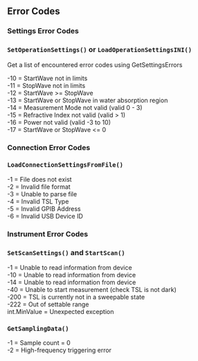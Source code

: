 ## Error Codes

### Settings Error Codes

### `SetOperationSettings()` or `LoadOperationSettingsINI()`

Get a list of encountered error codes using GetSettingsErrors

-10 = StartWave not in limits <br>
-11 = StopWave not in limits <br>
-12 = StartWave >= StopWave <br>
-13 = StartWave or StopWave in water absorption region <br>
-14 = Measurement Mode not valid (valid 0 - 3) <br>
-15 = Refractive Index not valid (valid > 1) <br>
-16 = Power not valid (valid -3 to 10) <br>
-17 = StartWave or StopWave <= 0

### Connection Error Codes

### `LoadConnectionSettingsFromFile()`
-1 = File does not exist <br>
-2 = Invalid file format <br>
-3 = Unable to parse file <br>
-4 = Invalid TSL Type <br>
-5 = Invalid GPIB Address <br>
-6 = Invalid USB Device ID

### Instrument Error Codes

### `SetScanSettings()` and `StartScan()`
-1 = Unable to read information from device <br>
-10 = Unable to read information from device <br>
-14 = Unable to read information from device <br>
-40 = Unable to start measurement (check TSL is not dark) <br>
-200 = TSL is currently not in a sweepable state <br>
-222 = Out of settable range <br>
int.MinValue = Unexpected exception

### `GetSamplingData()`
-1 = Sample count = 0 <br>
-2 = High-frequency triggering error
